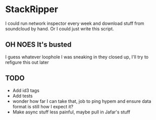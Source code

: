 # StackRipper

I could run network inspector every week and download stuff from
soundcloud by hand. Or I could just write this script.

## OH NOES It's busted

I guess whatever loophole I was sneaking in they closed up, I'll try to refigure this out later

## TODO

- Add id3 tags
- Add tests
- wonder how far I can take that, job to ping hypem and ensure data
  format is still how I expect it?
- Make async stuff less painful, maybe pull in Jafar's stuff
